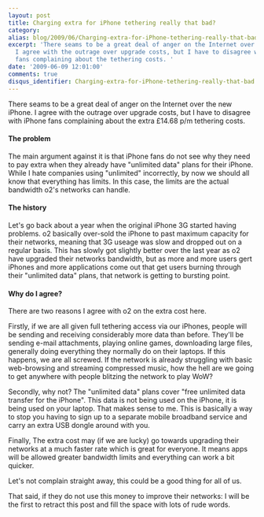 ```yaml
---
layout: post
title: Charging extra for iPhone tethering really that bad?
category: 
alias: blog/2009/06/Charging-extra-for-iPhone-tethering-really-that-bad/
excerpt: 'There seams to be a great deal of anger on the Internet over the new iPhone.
  I agree with the outrage over upgrade costs, but I have to disagree with iPhone
  fans complaining about the tethering costs. '
date: '2009-06-09 12:01:00'
comments: true
disqus_identifier: Charging-extra-for-iPhone-tethering-really-that-bad
---
```


There seams to be a great deal of anger on the Internet over the new iPhone. I agree with the outrage over upgrade costs, but I have to disagree with iPhone fans complaining about the extra £14.68 p/m tethering costs.

#### The problem

The main argument against it is that iPhone fans do not see why they need to pay extra when they already have "unlimited data" plans for their iPhone. While I hate companies using "unlimited" incorrectly, by now we should all know that everything has limits. In this case, the limits are the actual bandwidth o2's networks can handle.

#### The history

Let's go back about a year when the original iPhone 3G started having problems. o2 basically over-sold the iPhone to past maximum capacity for their networks, meaning that 3G useage was slow and dropped out on a regular basis. This has slowly got slightly better over the last year as o2 have upgraded their networks bandwidth, but as more and more users gert iPhones and more applications come out that get users burning through their "unlimited data" plans, that network is getting to bursting point.

#### Why do I agree?

There are two reasons I agree with o2 on the extra cost here.

Firstly, if we are all given full tethering access via our iPhones, people will be sending and receiving considerably more data than before. They'll be sending e-mail attachments, playing online games, downloading large files, generally doing everything they normally do on their laptops. If this happens, we are all screwed. If the network is already struggling with basic web-browsing and streaming compressed music, how the hell are we going to get anywhere with people blitzing the network to play WoW?

Secondly, why not? The "unlimited data" plans cover "free unlimited data transfer for the iPhone". This data is not being used on the iPhone, it is being used on your laptop. That makes sense to me. This is basically a way to stop you having to sign up to a separate mobile broadband service and carry an extra USB dongle around with you.

Finally, The extra cost may (if we are lucky) go towards upgrading their networks at a much faster rate which is great for everyone. It means apps will be allowed greater bandwidth limits and everything can work a bit quicker.

Let's not complain straight away, this could be a good thing for all of us.

That said, if they do not use this money to improve their networks: I will be the first to retract this post and fill the space with lots of rude words.
